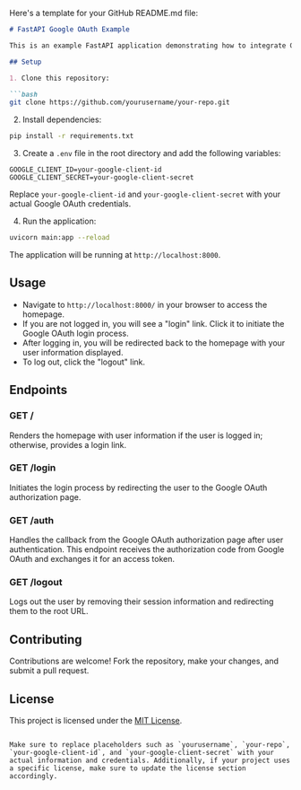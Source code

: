 Here's a template for your GitHub README.md file:

```markdown
# FastAPI Google OAuth Example

This is an example FastAPI application demonstrating how to integrate Google OAuth for user authentication.

## Setup

1. Clone this repository:

```bash
git clone https://github.com/yourusername/your-repo.git
```

2. Install dependencies:

```bash
pip install -r requirements.txt
```

3. Create a `.env` file in the root directory and add the following variables:

```
GOOGLE_CLIENT_ID=your-google-client-id
GOOGLE_CLIENT_SECRET=your-google-client-secret
```

Replace `your-google-client-id` and `your-google-client-secret` with your actual Google OAuth credentials.

4. Run the application:

```bash
uvicorn main:app --reload
```

The application will be running at `http://localhost:8000`.

## Usage

- Navigate to `http://localhost:8000/` in your browser to access the homepage.
- If you are not logged in, you will see a "login" link. Click it to initiate the Google OAuth login process.
- After logging in, you will be redirected back to the homepage with your user information displayed.
- To log out, click the "logout" link.

## Endpoints

### GET /

Renders the homepage with user information if the user is logged in; otherwise, provides a login link.

### GET /login

Initiates the login process by redirecting the user to the Google OAuth authorization page.

### GET /auth

Handles the callback from the Google OAuth authorization page after user authentication. 
This endpoint receives the authorization code from Google OAuth and exchanges it for an access token.

### GET /logout

Logs out the user by removing their session information and redirecting them to the root URL.

## Contributing

Contributions are welcome! Fork the repository, make your changes, and submit a pull request.

## License

This project is licensed under the [MIT License](LICENSE).
```

Make sure to replace placeholders such as `yourusername`, `your-repo`, `your-google-client-id`, and `your-google-client-secret` with your actual information and credentials. Additionally, if your project uses a specific license, make sure to update the license section accordingly.
